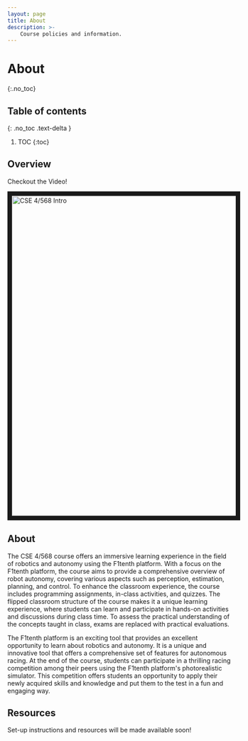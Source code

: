 ```yaml
---
layout: page
title: About
description: >-
    Course policies and information.
---
```


# About
{:.no_toc}

## Table of contents
{: .no_toc .text-delta }

1. TOC
{:toc}

## Overview

Checkout the Video!

<a href="http://www.youtube.com/watch?feature=player_embedded&v=bKIgP9U7dNM
" target="_blank"><img src="http://img.youtube.com/vi/bKIgP9U7dNM/0.jpg" 
alt="CSE 4/568 Intro" width="1280" height="720" border="10" /></a>


## About

The CSE 4/568 course offers an immersive learning experience in the field of robotics and autonomy using the F1tenth platform. With a focus on the F1tenth platform, the course aims to provide a comprehensive overview of robot autonomy, covering various aspects such as perception, estimation, planning, and control. To enhance the classroom experience, the course includes programming assignments, in-class activities, and quizzes. The flipped classroom structure of the course makes it a unique learning experience, where students can learn and participate in hands-on activities and discussions during class time. To assess the practical understanding of the concepts taught in class, exams are replaced with practical evaluations.

The F1tenth platform is an exciting tool that provides an excellent opportunity to learn about robotics and autonomy. It is a unique and innovative tool that offers a comprehensive set of features for autonomous racing. At the end of the course, students can participate in a thrilling racing competition among their peers using the F1tenth platform's photorealistic simulator. This competition offers students an opportunity to apply their newly acquired skills and knowledge and put them to the test in a fun and engaging way.
## Resources

Set-up instructions and resources will be made available soon!
<!-- ## FAQ -->

